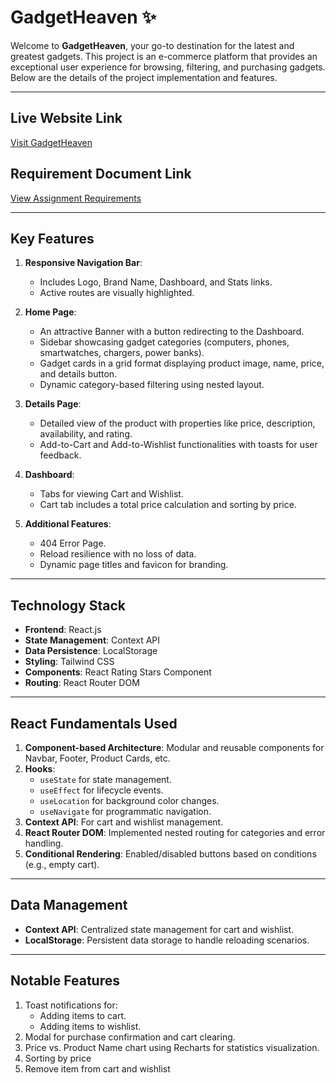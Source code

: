 # GadgetHeaven ✨

Welcome to **GadgetHeaven**, your go-to destination for the latest and greatest gadgets. This project is an e-commerce platform that provides an exceptional user experience for browsing, filtering, and purchasing gadgets. Below are the details of the project implementation and features.

---

## Live Website Link
[Visit GadgetHeaven](https://b10-a8-one.vercel.app)

## Requirement Document Link
[View Assignment Requirements](./Assignment-08.pdf)

---

## Key Features
1. **Responsive Navigation Bar**:
   - Includes Logo, Brand Name, Dashboard, and Stats links.
   - Active routes are visually highlighted.

2. **Home Page**:
   - An attractive Banner with a button redirecting to the Dashboard.
   - Sidebar showcasing gadget categories (computers, phones, smartwatches, chargers, power banks).
   - Gadget cards in a grid format displaying product image, name, price, and details button.
   - Dynamic category-based filtering using nested layout.

3. **Details Page**:
   - Detailed view of the product with properties like price, description, availability, and rating.
   - Add-to-Cart and Add-to-Wishlist functionalities with toasts for user feedback.

4. **Dashboard**:
   - Tabs for viewing Cart and Wishlist.
   - Cart tab includes a total price calculation and sorting by price.

5. **Additional Features**:
   - 404 Error Page.
   - Reload resilience with no loss of data.
   - Dynamic page titles and favicon for branding.

---

## Technology Stack
- **Frontend**: React.js
- **State Management**: Context API
- **Data Persistence**: LocalStorage
- **Styling**: Tailwind CSS
- **Components**: React Rating Stars Component
- **Routing**: React Router DOM

---

## React Fundamentals Used
1. **Component-based Architecture**: Modular and reusable components for Navbar, Footer, Product Cards, etc.
2. **Hooks**:
   - `useState` for state management.
   - `useEffect` for lifecycle events.
   - `useLocation` for background color changes.
   - `useNavigate` for programmatic navigation.
3. **Context API**: For cart and wishlist management.
4. **React Router DOM**: Implemented nested routing for categories and error handling.
5. **Conditional Rendering**: Enabled/disabled buttons based on conditions (e.g., empty cart).

---

## Data Management
- **Context API**: Centralized state management for cart and wishlist.
- **LocalStorage**: Persistent data storage to handle reloading scenarios.

---

## Notable Features
1. Toast notifications for:
   - Adding items to cart.
   - Adding items to wishlist.
2. Modal for purchase confirmation and cart clearing.
3. Price vs. Product Name chart using Recharts for statistics visualization.
4. Sorting by price
5. Remove item from cart and wishlist